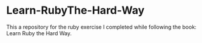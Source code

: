 # Learn-RubyThe-Hard-Way
This a repository for the ruby exercise I completed while following the book: Learn Ruby the Hard Way.
